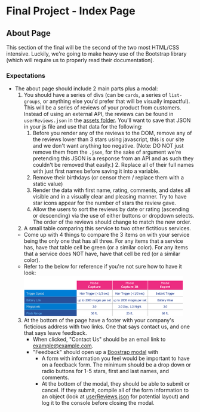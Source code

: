 # Final Project - Index Page

## About Page

This section of the final will be the second of the two most HTML/CSS intensive. Luckily, we're going to make heavy use of the Bootstrap library (which will require us to properly read their documentation).

### Expectations
* The about page should include 2 main parts plus a modal: 
  1. You should have a series of divs (can be `cards`, a series of `list-groups`, or anything else you'd prefer that will be visually impactful). This will be a series of reviews of your product from customers. Instead of using an external API, the reviews can be found in `userReviews.json` in the [assets folder](./assets/userReviews.json). You'll want to save that JSON in your js file and use that data for the following: 
        1. Before you render any of the reviews to the DOM, remove any of the reviews lower than 3 stars using javascript, this is our site and we don't want anything too negative. (Note: DO NOT just remove them from the `.json`, for the sake of argument we're pretending this JSON is a response from an API and as such they couldn't be removed that easily.) 2. Replace all of their full names with just first names before saving it into a variable.
        3. Remove their birthdays (or censor them / replace them with a static value)
        4. Render the data with first name, rating, comments, and dates all visible and in a visually clear and pleasing manner. Try to have star icons appear for the number of stars the review gave.
        5. Allow the users to sort the reviews by date or rating (ascending or descending) via the use of either buttons or dropdown selects. The order of the reviews should change to match the new order. 
  2.  A small table comparing this service to two other fictitious services. 
    * Come up with 4 things to compare the 3 items on with your service being the only one that has all three. For any items that a service has, have that table cell be green (or a similar color). For any items that a service does NOT have, have that cell be red (or a similar color).
    * Refer to the below for reference if you're not sure how to have it look: ![alt text](./assets/sideBySide.png "Side By Side Comparison")
  3. At the bottom of the page have a footer with your company's ficticious address with two links. One that says contact us, and one that says leave feedback.  
      * When clicked, "Contact Us" should be an email link to example@example.com.
      * "Feedback" should open up a [Boostrap modal](https://getbootstrap.com/docs/4.1/components/modal/) with
        * A form with information you feel would be important to have on a feedback form. The minimum should be a drop down or radio buttons for 1-5 stars, first and last names, and comments.
        * At the bottom of the modal, they should be able to submit or cancel. If they submit, compile all of the form information to an object (look at [userReviews.json](./assets/userReviews.json) for potential layout) and log it to the console before closing the modal.
